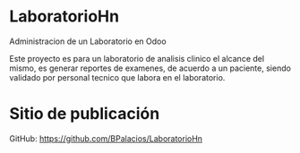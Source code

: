 # LaboratorioHn
Administracion de un Laboratorio en Odoo

Este proyecto es para un laboratorio de analisis clinico 
el alcance del mismo, es generar reportes de examenes, de acuerdo a un paciente, siendo validado por
personal tecnico que labora en el laboratorio.


# Sitio de publicación

GitHub: https://github.com/BPalacios/LaboratorioHn
